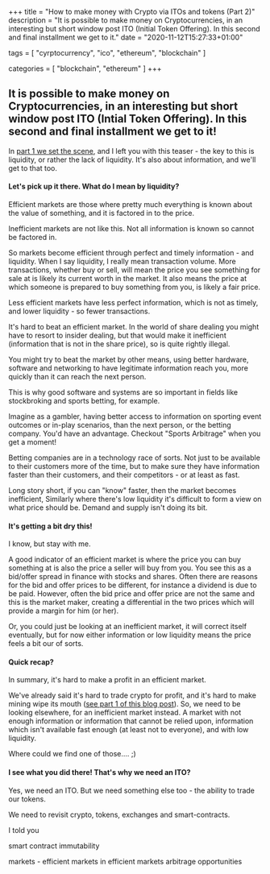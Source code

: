 +++
title = "How to make money with Crypto via ITOs and tokens (Part 2)"
description = "It is possible to make money on Cryptocurrencies, in an interesting but short window post ITO (Initial Token Offering). In this second and final installment we get to it."
date = "2020-11-12T15:27:33+01:00"

tags = [
    "cyrptocurrency",
    "ico",
	"ethereum",
	"blockchain"
]

categories = [
    "blockchain",
	"ethereum"
]
+++

## It is possible to make money on Cryptocurrencies, in an interesting but short window post ITO (Intial Token Offering). In this second and final installment we get to it!

In [part 1 we set the scene](/2019/11/how-to-make-money-with-crypto-via-itos-and-tokens-part-1/), and I left you with this teaser - the key to this is liquidity, or rather the lack of liquidity. It's also about information, and we'll get to that too. 

#### Let's pick up it there. What do I mean by liquidity? 

Efficient markets are those where pretty much everything is known about the value of something, and it is factored in to the price. 

Inefficient markets are not like this. Not all information is known so cannot be factored in.

So markets become efficient through perfect and timely information - and liquidity. When I say liquidity, I really mean transaction volume. More transactions, whether buy or sell, will mean the price you see something for sale at is likely its current worth in the market. It also means the price at which someone is prepared to buy something from you, is likely a fair price.

Less efficient markets have less perfect information, which is not as timely, and lower liquidity - so fewer transactions.  

It's hard to beat an efficient market. In the world of share dealing you might have to resort to insider dealing, but that would make it inefficient (information that is not in the share price), so is quite rightly illegal.  

You might try to beat the market by other means, using better hardware, software and networking to have legitimate information reach you, more quickly than it can reach the next person. 

This is why good software and systems are so important in fields like stockbroking and sports betting, for example.

Imagine as a gambler, having better access to information on sporting event outcomes or in-play scenarios, than the next person, or the betting company. You'd have an advantage. Checkout "Sports Arbitrage" when you get a moment!

Betting companies are in a technology race of sorts. Not just to be available to their customers more of the time, but to make sure they have information faster than their customers, and their competitors - or at least as fast.

Long story short, if you can "know" faster, then the market becomes inefficient, Similarly where there's low liquidity it's difficult to form a view on what price should be. Demand and supply isn't doing its bit.

#### It's getting a bit dry this! 

I know, but stay with me.

A good indicator of an efficient market is where the price you can buy something at is also the price a seller will buy from you. You see this as a bid/offer spread in finance with stocks and shares. Often there are reasons for the bid and offer prices to be different, for instance a dividend is due to be paid. However, often the bid price and offer price are not the same and this is the market maker, creating a differential in the two prices which will provide a margin for him (or her). 

Or, you could just be looking at an inefficient market, it will correct itself eventually, but for now either information or low liquidity means the price feels a bit our of sorts.

#### Quick recap?

In summary, it's hard to make a profit in an efficient market. 

We've already said it's hard to trade crypto for profit, and it's hard to make mining wipe its mouth ([see part 1 of this blog post](/2019/11/how-to-make-money-with-crypto-via-itos-and-tokens-part-1/)). So, we need to be looking elsewhere, for an inefficient market instead. A market with not enough information or information that cannot be relied upon, information which isn't available fast enough (at least not to everyone), and with low liquidity. 

Where could we find one of those.... ;)

#### I see what you did there! That's why we need an ITO?

Yes, we need an ITO. But we need something else too - the ability to trade our tokens. 

We need to revisit crypto, tokens, exchanges and smart-contracts.







I told you 

smart contract
immutability


markets - efficient markets in efficient markets
arbitrage opportunities






